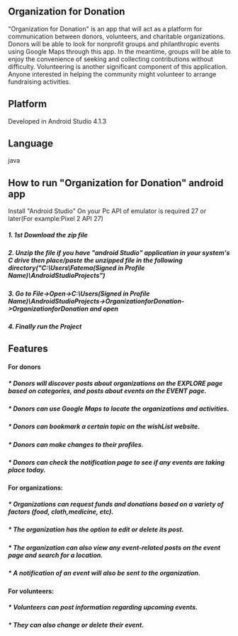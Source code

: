 ## Organization for Donation
"Organization for Donation" is an app that will act as a platform for communication between donors, volunteers, and charitable organizations. Donors will be able to look for nonprofit groups and philanthropic events using Google Maps through this app. In the meantime, groups will be able to enjoy the convenience of seeking and collecting contributions without difficulty. Volunteering is another significant component of this application. Anyone interested in helping the community might volunteer to arrange fundraising activities.

## Platform
Developed in Android Studio 4.1.3

## Language
java
## How to run "Organization for Donation" android app
Install "Android Studio" On your Pc API of emulator is required 27 or later(For example:Pixel 2 API 27)
##### 1. 1st Download the zip file
##### 2. Unzip the file if you have "android Studio" application in your system's C drive then place/paste the unzipped file in the following directory("C:\Users\Fatema(Signed in Profile Name)\AndroidStudioProjects")
##### 3. Go to File->Open->C:\Users\(Signed in Profile Name)\AndroidStudioProjects->OrganizationforDonation->OrganizationforDonation and open 
##### 4. Finally run the Project
## Features
#### For donors
##### * Donors will discover posts about organizations on the EXPLORE page based on categories, and posts about events on the EVENT page.
##### * Donors can use Google Maps to locate the organizations and activities.
##### * Donors can bookmark a certain topic on the wishList website.
##### * Donors can make changes to their profiles.
##### * Donors can check the notification page to see if any events are taking place today.
#### For organizations:
##### * Organizations can request funds and donations based on a variety of factors (food, cloth,medicine, etc).
##### * The organization has the option to edit or delete its post.
##### * The organization can also view any event-related posts on the event page and search for a location.
##### * A notification of an event will also be sent to the organization.
#### For volunteers:
##### * Volunteers can post information regarding upcoming events.
##### * They can also change or delete their event.
